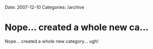 Date: 2007-12-10
Categories: /archive

# Nope... created a whole new ca...

Nope... created a whole new category... ugh!
